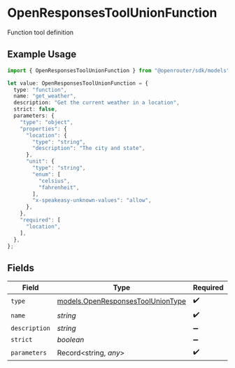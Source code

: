 # OpenResponsesToolUnionFunction

Function tool definition

## Example Usage

```typescript
import { OpenResponsesToolUnionFunction } from "@openrouter/sdk/models";

let value: OpenResponsesToolUnionFunction = {
  type: "function",
  name: "get_weather",
  description: "Get the current weather in a location",
  strict: false,
  parameters: {
    "type": "object",
    "properties": {
      "location": {
        "type": "string",
        "description": "The city and state",
      },
      "unit": {
        "type": "string",
        "enum": [
          "celsius",
          "fahrenheit",
        ],
        "x-speakeasy-unknown-values": "allow",
      },
    },
    "required": [
      "location",
    ],
  },
};
```

## Fields

| Field                                                                        | Type                                                                         | Required                                                                     | Description                                                                  |
| ---------------------------------------------------------------------------- | ---------------------------------------------------------------------------- | ---------------------------------------------------------------------------- | ---------------------------------------------------------------------------- |
| `type`                                                                       | [models.OpenResponsesToolUnionType](../models/openresponsestooluniontype.md) | :heavy_check_mark:                                                           | N/A                                                                          |
| `name`                                                                       | *string*                                                                     | :heavy_check_mark:                                                           | N/A                                                                          |
| `description`                                                                | *string*                                                                     | :heavy_minus_sign:                                                           | N/A                                                                          |
| `strict`                                                                     | *boolean*                                                                    | :heavy_minus_sign:                                                           | N/A                                                                          |
| `parameters`                                                                 | Record<string, *any*>                                                        | :heavy_check_mark:                                                           | N/A                                                                          |